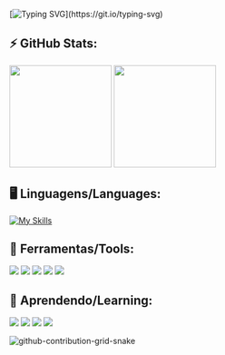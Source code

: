 
[![Typing SVG](https://readme-typing-svg.herokuapp.com/?color=ffffff&size=35&center=true&vCenter=true&width=1000&lines=Olá!;+Meu+nome+é+Luis+Felipe;)](https://git.io/typing-svg)

## ⚡ GitHub Stats:
  
<div>
<img height="180em" src="https://github-readme-stats-dgfd.vercel.app/api/top-langs/?username=emanuelbritodev&layout=compact&langs_count=7&theme=dracula"/>
<img height="180em" src="https://github-readme-stats-dgfd.vercel.app/api?username=emanuelbritodev&show_icons=true&theme=dracula&include_all_commits=true&count_private=true"/>
</div>

## 🖥️ Linguagens/Languages:

 [![My Skills](https://skillicons.dev/icons?i=c,cs,py)](https://skillicons.dev)
 
 ## 🧰 Ferramentas/Tools:
 <div style="display:inline_block">
<img src="https://img.shields.io/badge/GODOT-%23FFFFFF.svg?style=for-the-badge&logo=godot-engine">
<img src="https://img.shields.io/badge/PyCharm-000000.svg?&style=for-the-badge&logo=PyCharm&logoColor=white">
<img src="https://img.shields.io/badge/Visual_Studio-5C2D91?style=for-the-badge&logo=visual%20studio&logoColor=white">
<img src="https://img.shields.io/badge/GitHub-100000?style=for-the-badge&logo=github&logoColor=white">
<img src="https://img.shields.io/badge/GIT-E44C30?style=for-the-badge&logo=git&logoColor=white" >
</div>

## 📖 Aprendendo/Learning:
<div style="display:inline_block">
<img src="https://img.shields.io/badge/MySQL-005C84?style=for-the-badge&logo=mysql&logoColor=white">
<img src="https://img.shields.io/badge/HTML-239120?style=for-the-badge&logo=html5&logoColor=white">
<img src="https://img.shields.io/badge/C%23-239120?style=for-the-badge&logo=c-sharp&logoColor=white">
<img src="https://img.shields.io/badge/GODOT-%23FFFFFF.svg?style=for-the-badge&logo=godot-engine">
</div>

![github-contribution-grid-snake](https://github.com/user-attachments/assets/56d7c8f2-93af-452e-927b-792d72f96aeb)
